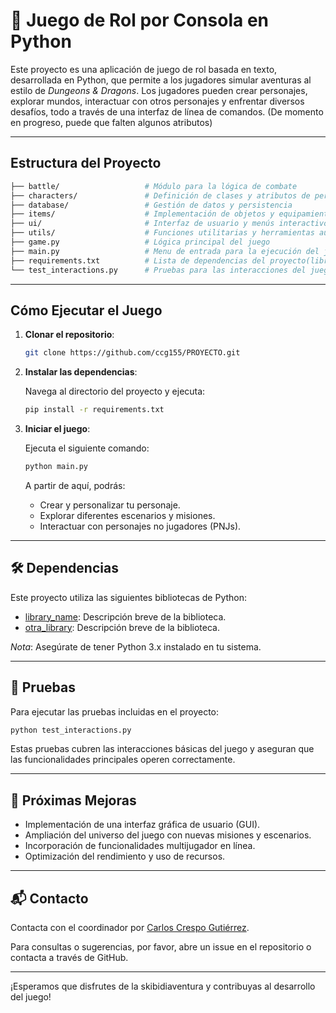 #  🐉 Juego de Rol por Consola en Python

Este proyecto es una aplicación de juego de rol basada en texto, desarrollada en Python, que permite a los jugadores simular aventuras al estilo de *Dungeons & Dragons*. Los jugadores pueden crear personajes, explorar mundos, interactuar con otros personajes y enfrentar diversos desafíos, todo a través de una interfaz de línea de comandos. (De momento en progreso, puede que falten algunos atributos)

---

##  Estructura del Proyecto

```bash
├── battle/                   # Módulo para la lógica de combate
├── characters/               # Definición de clases y atributos de personajes
├── database/                 # Gestión de datos y persistencia
├── items/                    # Implementación de objetos y equipamiento(Sprites, personajes, etc.)
├── ui/                       # Interfaz de usuario y menús interactivos
├── utils/                    # Funciones utilitarias y herramientas auxiliares
├── game.py                   # Lógica principal del juego
├── main.py                   # Menu de entrada para la ejecución del juego
├── requirements.txt          # Lista de dependencias del proyecto(librerias)
└── test_interactions.py      # Pruebas para las interacciones del juego
```

---

##  Cómo Ejecutar el Juego

1. **Clonar el repositorio**:

   ```bash
   git clone https://github.com/ccg155/PROYECTO.git
   ```

2. **Instalar las dependencias**:

   Navega al directorio del proyecto y ejecuta:

   ```bash
   pip install -r requirements.txt
   ```

3. **Iniciar el juego**:

   Ejecuta el siguiente comando:

   ```bash
   python main.py
   ```

   A partir de aquí, podrás:

   - Crear y personalizar tu personaje.
   - Explorar diferentes escenarios y misiones.
   - Interactuar con personajes no jugadores (PNJs).

---

## 🛠️ Dependencias

Este proyecto utiliza las siguientes bibliotecas de Python:

- [library_name](https://pypi.org/project/library_name/): Descripción breve de la biblioteca.
- [otra_library](https://pypi.org/project/otra_library/): Descripción breve de la biblioteca.

*Nota*: Asegúrate de tener Python 3.x instalado en tu sistema.

---

## 🧪 Pruebas

Para ejecutar las pruebas incluidas en el proyecto:

```bash
python test_interactions.py
```

Estas pruebas cubren las interacciones básicas del juego y aseguran que las funcionalidades principales operen correctamente.

---

## 🚀 Próximas Mejoras

- Implementación de una interfaz gráfica de usuario (GUI).
- Ampliación del universo del juego con nuevas misiones y escenarios.
- Incorporación de funcionalidades multijugador en línea.
- Optimización del rendimiento y uso de recursos.

---

## 📬 Contacto

Contacta con el coordinador por [Carlos Crespo Gutiérrez](https://github.com/ccg155).

Para consultas o sugerencias, por favor, abre un issue en el repositorio o contacta a través de GitHub.

---

¡Esperamos que disfrutes de la skibidiaventura y contribuyas al desarrollo del juego!

